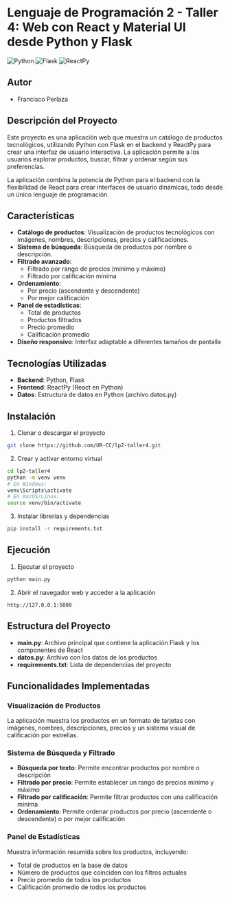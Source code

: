 # Lenguaje de Programación 2 - Taller 4: Web con React y Material UI desde Python y Flask

![Python](https://img.shields.io/badge/Python-3.9+-blue.svg)
![Flask](https://img.shields.io/badge/Flask-3.1.0-green.svg)
![ReactPy](https://img.shields.io/badge/ReactPy-1.0.0-61DAFB.svg)

## Autor

- Francisco Perlaza

## Descripción del Proyecto

Este proyecto es una aplicación web que muestra un catálogo de productos tecnológicos, utilizando Python con Flask en el backend y ReactPy para crear una interfaz de usuario interactiva. La aplicación permite a los usuarios explorar productos, buscar, filtrar y ordenar según sus preferencias.

La aplicación combina la potencia de Python para el backend con la flexibilidad de React para crear interfaces de usuario dinámicas, todo desde un único lenguaje de programación.

## Características

- **Catálogo de productos**: Visualización de productos tecnológicos con imágenes, nombres, descripciones, precios y calificaciones.
- **Sistema de búsqueda**: Búsqueda de productos por nombre o descripción.
- **Filtrado avanzado**: 
  - Filtrado por rango de precios (mínimo y máximo)
  - Filtrado por calificación mínima
- **Ordenamiento**: 
  - Por precio (ascendente y descendente)
  - Por mejor calificación
- **Panel de estadísticas**: 
  - Total de productos
  - Productos filtrados
  - Precio promedio
  - Calificación promedio
- **Diseño responsivo**: Interfaz adaptable a diferentes tamaños de pantalla

## Tecnologías Utilizadas

- **Backend**: Python, Flask
- **Frontend**: ReactPy (React en Python)
- **Datos**: Estructura de datos en Python (archivo datos.py)

## Instalación

1. Clonar o descargar el proyecto
```bash
git clone https://github.com/UR-CC/lp2-taller4.git
```

2. Crear y activar entorno virtual
```bash
cd lp2-taller4
python -m venv venv
# En Windows:
venv\Scripts\activate
# En macOS/Linux:
source venv/bin/activate
```

3. Instalar librerías y dependencias
```bash
pip install -r requirements.txt
```
    
## Ejecución

1. Ejecutar el proyecto
```bash
python main.py
```

2. Abrir el navegador web y acceder a la aplicación
```
http://127.0.0.1:5000
```

## Estructura del Proyecto

- **main.py**: Archivo principal que contiene la aplicación Flask y los componentes de React
- **datos.py**: Archivo con los datos de los productos
- **requirements.txt**: Lista de dependencias del proyecto

## Funcionalidades Implementadas

### Visualización de Productos
La aplicación muestra los productos en un formato de tarjetas con imágenes, nombres, descripciones, precios y un sistema visual de calificación por estrellas.

### Sistema de Búsqueda y Filtrado
- **Búsqueda por texto**: Permite encontrar productos por nombre o descripción
- **Filtrado por precio**: Permite establecer un rango de precios mínimo y máximo
- **Filtrado por calificación**: Permite filtrar productos con una calificación mínima
- **Ordenamiento**: Permite ordenar productos por precio (ascendente o descendente) o por mejor calificación

### Panel de Estadísticas
Muestra información resumida sobre los productos, incluyendo:
- Total de productos en la base de datos
- Número de productos que coinciden con los filtros actuales
- Precio promedio de todos los productos
- Calificación promedio de todos los productos

